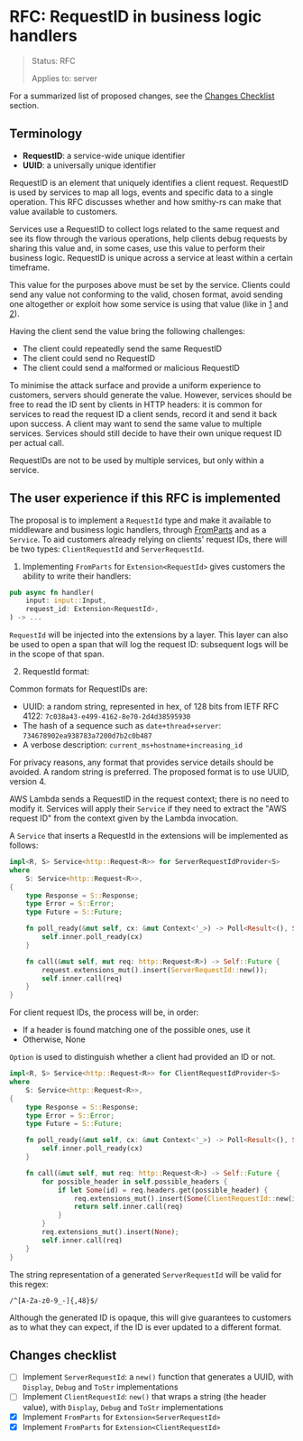 RFC: RequestID in business logic handlers
=============

> Status: RFC
>
> Applies to: server

For a summarized list of proposed changes, see the [Changes Checklist](#changes-checklist) section.

Terminology
-----------

- **RequestID**: a service-wide unique identifier
- **UUID**: a universally unique identifier

RequestID is an element that uniquely identifies a client request. RequestID is used by services to map all logs, events and
specific data to a single operation. This RFC discusses whether and how smithy-rs can make that value available to customers.

Services use a RequestID to collect logs related to the same request and see its flow through the various operations,
help clients debug requests by sharing this value and, in some cases, use this value to perform their business logic. RequestID is unique across a service at least within a certain timeframe.

This value for the purposes above must be set by the service. Clients could send any value not conforming to the valid, chosen format,
avoid sending one altogether or exploit how some service is using that value
(like in [1](https://en.wikipedia.org/wiki/Shellshock_(software_bug)) and
[2](https://cwiki.apache.org/confluence/display/WW/S2-045)).

Having the client send the value bring the following challenges:
* The client could repeatedly send the same RequestID
* The client could send no RequestID
* The client could send a malformed or malicious RequestID

To minimise the attack surface and provide a uniform experience to customers, servers should generate the value.
However, services should be free to read the ID sent by clients in HTTP headers: it is common for services to
read the request ID a client sends, record it and send it back upon success. A client may want to send the same value to multiple services.
Services should still decide to have their own unique request ID per actual call.

RequestIDs are not to be used by multiple services, but only within a service.

<!-- Explain how users will use this new feature and, if necessary, how this compares to the current user experience -->
The user experience if this RFC is implemented
----------------------------------------------

The proposal is to implement a `RequestId` type and make it available to middleware and business logic handlers, through [FromParts](../server/from-parts.md) and as a `Service`.
To aid customers already relying on clients' request IDs, there will be two types: `ClientRequestId` and `ServerRequestId`.

1. Implementing `FromParts` for `Extension<RequestId>` gives customers the ability to write their handlers:

```rust
pub async fn handler(
    input: input::Input,
    request_id: Extension<RequestId>,
) -> ...
```

`RequestId` will be injected into the extensions by a layer.
This layer can also be used to open a span that will log the request ID: subsequent logs will be in the scope of that span.

2. RequestId format:

Common formats for RequestIDs are:

* UUID: a random string, represented in hex, of 128 bits from IETF RFC 4122: `7c038a43-e499-4162-8e70-2d4d38595930`
* The hash of a sequence such as `date+thread+server`: `734678902ea938783a7200d7b2c0b487`
* A verbose description: `current_ms+hostname+increasing_id`

For privacy reasons, any format that provides service details should be avoided. A random string is preferred.
The proposed format is to use UUID, version 4.

AWS Lambda sends a RequestID in the request context; there is no need to modify it.
Services will apply their `Service` if they need to extract the "AWS request ID" from the context given by the Lambda invocation.

A `Service` that inserts a RequestId in the extensions will be implemented as follows:
```rust
impl<R, S> Service<http::Request<R>> for ServerRequestIdProvider<S>
where
    S: Service<http::Request<R>>,
{
    type Response = S::Response;
    type Error = S::Error;
    type Future = S::Future;

    fn poll_ready(&mut self, cx: &mut Context<'_>) -> Poll<Result<(), Self::Error>> {
        self.inner.poll_ready(cx)
    }

    fn call(&mut self, mut req: http::Request<R>) -> Self::Future {
        request.extensions_mut().insert(ServerRequestId::new());
        self.inner.call(req)
    }
}
```

For client request IDs, the process will be, in order:
* If a header is found matching one of the possible ones, use it
* Otherwise, None

`Option` is used to distinguish whether a client had provided an ID or not.
```rust
impl<R, S> Service<http::Request<R>> for ClientRequestIdProvider<S>
where
    S: Service<http::Request<R>>,
{
    type Response = S::Response;
    type Error = S::Error;
    type Future = S::Future;

    fn poll_ready(&mut self, cx: &mut Context<'_>) -> Poll<Result<(), Self::Error>> {
        self.inner.poll_ready(cx)
    }

    fn call(&mut self, mut req: http::Request<R>) -> Self::Future {
        for possible_header in self.possible_headers {
            if let Some(id) = req.headers.get(possible_header) {
                req.extensions_mut().insert(Some(ClientRequestId::new(id)));
                return self.inner.call(req)
            }
        }
        req.extensions_mut().insert(None);
        self.inner.call(req)
    }
}
```

The string representation of a generated `ServerRequestId` will be valid for this regex:
```
/^[A-Za-z0-9_-]{,48}$/
```
Although the generated ID is opaque, this will give guarantees to customers as to what they can expect, if the ID is ever updated to a different format.

Changes checklist
-----------------

- [ ] Implement `ServerRequestId`: a `new()` function that generates a UUID, with `Display`, `Debug` and `ToStr` implementations
- [ ] Implement `ClientRequestId`: `new()` that wraps a string (the header value), with `Display`, `Debug` and `ToStr` implementations
- [x] Implement `FromParts` for `Extension<ServerRequestId>`
- [x] Implement `FromParts` for `Extension<ClientRequestId>`

